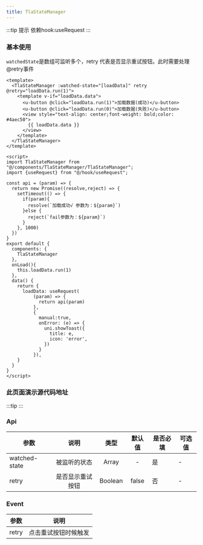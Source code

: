 ```yaml
---
title: TlaStateManager
---
```

<demo-model code="TlaStateManager"></demo-model>

:::tip 提示
依赖hook:<a :href="$withBase('/pages/hook/useRequest')">useRequest</a>
:::

### 基本使用

`watchedState`是数组可监听多个，retry 代表是否显示重试按钮。此时需要处理@retry事件

```vue
<template>
  <TlaStateManager :watched-state="[loadData]" retry @retry="loadData.run(1)">
    <template v-if="loadData.data">
      <u-button @click="loadData.run(1)">加载数据(成功)</u-button>
      <u-button @click="loadData.run(0)">加载数据(失败)</u-button>
      <view style="text-align: center;font-weight: bold;color: #4aec50">
        {{ loadData.data }}
      </view>
    </template>
  </TlaStateManager>
</template>

<script>
import TlaStateManager from "@/components/TlaStateManager/TlaStateManager";
import {useRequest} from "@/hook/useRequest";

const api = (param) => {
  return new Promise((resolve,reject) => {
    setTimeout(() => {
      if(param){
        resolve(`加载成功√ 参数为：${param}`)
      }else {
        reject(`fail参数为：${param}`)
      }
    }, 1000)
  })
}
export default {
  components: {
    TlaStateManager
  },
  onLoad(){
    this.loadData.run(1)
  },
  data() {
    return {
      loadData: useRequest(
          (param) => {
            return api(param)
          },
          {
            manual:true,
            onError: (e) => {
              uni.showToast({
                title: e,
                icon: 'error',
              })
            }
          }),
    }
  }
}
</script>

```
### 此页面演示源代码地址

:::tip
<code-address code='TlaStateManager'/>
:::

### Api


| 参数          |       说明       |  类型  | 默认值 | 是否必填 | 可选值 |
| --------------- | :----------------: | :-------: | :------: | ---------- | -------- |
| watched-state |   被监听的状态   |  Array  |   -   | 是       | -      |
| retry         | 是否显示重试按钮 | Boolean | false | 否       | -      |

### Event


| 参数  |         说明         |
| ------- | :--------------------: |
| retry | 点击重试按钮时候触发 |
